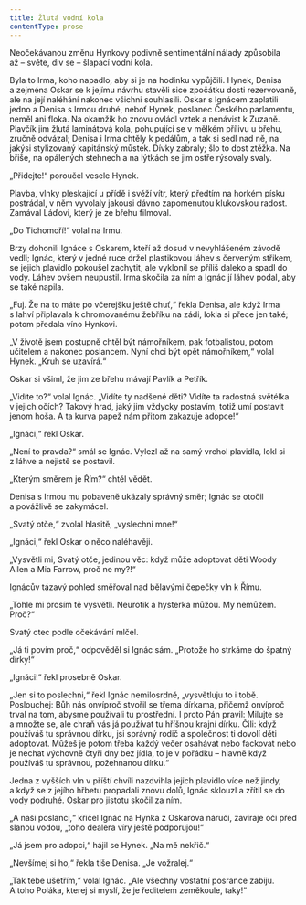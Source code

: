 ```yaml
---
title: Žlutá vodní kola
contentType: prose
---
```


<section>

Neočekávanou změnu Hynkovy podivně sentimentální nálady způsobila až – světe, div se – šlapací vodní kola.

Byla to Irma, koho napadlo, aby si je na hodinku vypůjčili. Hynek, Denisa a zejména Oskar se k jejímu návrhu stavěli sice zpočátku dosti rezervovaně, ale na její naléhání nakonec všichni souhlasili. Oskar s Ignácem zaplatili jedno a Denisa s Irmou druhé, neboť Hynek, poslanec Českého parlamentu, neměl ani floka. Na okamžik ho znovu ovládl vztek a nenávist k Zuzaně. Plavčík jim žlutá laminátová kola, pohupující se v mělkém přílivu u břehu, zručně odvázal; Denisa i Irma chtěly k pedálům, a tak si sedl nad ně, na jakýsi stylizovaný kapitánský můstek. Dívky zabraly; šlo to dost ztěžka. Na břiše, na opálených stehnech a na lýtkách se jim ostře rýsovaly svaly.

„Přidejte!“ poroučel vesele Hynek.

Plavba, vlnky pleskající u přídě i svěží vítr, který předtím na horkém písku postrádal, v něm vyvolaly jakousi dávno zapomenutou klukovskou radost. Zamával Láďovi, který je ze břehu filmoval.

„Do Tichomoří!“ volal na Irmu.

Brzy dohonili Ignáce s Oskarem, kteří až dosud v nevyhlášeném závodě vedli; Ignác, který v jedné ruce držel plastikovou láhev s červeným střikem, se jejich plavidlo pokoušel zachytit, ale vyklonil se příliš daleko a spadl do vody. Láhev ovšem neupustil. Irma skočila za ním a Ignác jí láhev podal, aby se také napila.

„Fuj. Že na to máte po včerejšku ještě chuť,“ řekla Denisa, ale když Irma s lahví připlavala k chromovanému žebříku na zádi, lokla si přece jen také; potom předala víno Hynkovi.

„V životě jsem postupně chtěl být námořníkem, pak fotbalistou, potom učitelem a nakonec poslancem. Nyní chci být opět námořníkem,“ volal Hynek. „Kruh se uzavírá.“

Oskar si všiml, že jim ze břehu mávají Pavlík a Petřík.

„Vidíte to?“ volal Ignác. „Vidíte ty nadšené děti? Vidíte ta radostná světélka v jejich očích? Takový hrad, jaký jim vždycky postavím, totiž umí postavit jenom hoša. A ta kurva papež nám přitom zakazuje adopce!“

„Ignáci,“ řekl Oskar.

„Není to pravda?“ smál se Ignác. Vylezl až na samý vrchol plavidla, lokl si z láhve a nejistě se postavil.

„Kterým směrem je Řím?“ chtěl vědět.

Denisa s Irmou mu pobaveně ukázaly správný směr; Ignác se otočil a povážlivě se zakymácel.

„Svatý otče,“ zvolal hlasitě, „vyslechni mne!“

„Ignáci,“ řekl Oskar o něco naléhavěji.

„Vysvětli mi, Svatý otče, jedinou věc: když může adoptovat děti Woody Allen a Mia Farrow, proč ne my?!“

Ignácův tázavý pohled směřoval nad bělavými čepečky vln k Římu.

„Tohle mi prosím tě vysvětli. Neurotik a hysterka můžou. My nemůžem. Proč?“

Svatý otec podle očekávání mlčel.

„Já ti povím proč,“ odpověděl si Ignác sám. „Protože ho strkáme do špatný dírky!“

„Ignáci!“ řekl prosebně Oskar.

„Jen si to poslechni,“ řekl Ignác nemilosrdně, „vysvětluju to i tobě. Poslouchej: Bůh nás onvíproč stvořil se třema dírkama, přičemž onvíproč trval na tom, abysme používali tu prostřední. I proto Pán pravil: Milujte se a množte se, ale chraň vás já používat tu hříšnou krajní dírku. Čili: když používáš tu správnou dírku, jsi správný rodič a společnost ti dovolí děti adoptovat. Můžeš je potom třeba každý večer osahávat nebo fackovat nebo je nechat výchovně čtyři dny bez jídla, to je v pořádku – hlavně když používáš tu správnou, požehnanou dírku.“

Jedna z vyšších vln v příští chvíli nazdvihla jejich plavidlo více než jindy, a když se z jejího hřbetu propadali znovu dolů, Ignác sklouzl a zřítil se do vody podruhé. Oskar pro jistotu skočil za ním.

„A naši poslanci,“ křičel Ignác na Hynka z Oskarova náručí, zavíraje oči před slanou vodou, „toho dealera víry ještě podporujou!“

„Já jsem pro adopci,“ hájil se Hynek. „Na mě nekřič.“

„Nevšímej si ho,“ řekla tiše Denisa. „Je vožralej.“

„Tak tebe ušetřím,“ volal Ignác. „Ale všechny vostatní posrance zabiju. A toho Poláka, kterej si myslí, že je ředitelem zeměkoule, taky!“

</section>
